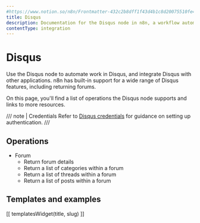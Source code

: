 ```yaml
---
#https://www.notion.so/n8n/Frontmatter-432c2b8dff1f43d4b1c8d20075510fe4
title: Disqus
description: Documentation for the Disqus node in n8n, a workflow automation platform. Includes details of operations and configuration, and links to examples and credentials information.
contentType: integration
---
```


# Disqus

Use the Disqus node to automate work in Disqus, and integrate Disqus with other applications. n8n has built-in support for a wide range of Disqus features, including returning forums.

On this page, you'll find a list of operations the Disqus node supports and links to more resources.

/// note | Credentials
Refer to [Disqus credentials](/integrations/builtin/credentials/disqus/) for guidance on setting up authentication. 
///

## Operations

* Forum
    * Return forum details
    * Return a list of categories within a forum
    * Return a list of threads within a forum
    * Return a list of posts within a forum

## Templates and examples

<!-- see https://www.notion.so/n8n/Pull-in-templates-for-the-integrations-pages-37c716837b804d30a33b47475f6e3780 -->
[[ templatesWidget(title, slug) ]]
